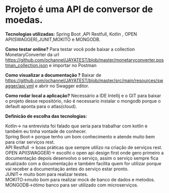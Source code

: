 


# Projeto é uma API de conversor de moedas.

<b>Tecnologias utilizadas:</b>
Spring Boot ,API Restfull, Kotlin , OPEN API(SWAGGER),JUNIT,MOKITO e MONGODB.

<b>Como testar online?</b>
Para testar você pode baixar a collection MonetaryConverter  da url https://github.com/ochannel/JAYATEST/blob/master/monetaryconverter.postman_collection.json e importar no Postman

<b>Como visualizar a documentação ?</b>
Baixar de https://github.com/ochannel/JAYATEST/blob/master/src/main/resources/swagger/api.yml e abrir no Swagger editor.


<b>Como rodar local a aplicação?</b>
Necessário a IDE Intellij e o GIT para baixar o projeto desse repositório, não é necessario instalar o mongodb porque o default aponta para o atlas(cloud).



<b>Definicão de escolha das tecnologias:</b>

Kotlin-> na entrevista foi falado que seria para trabalhar com kotlin e também eu tinha vontade de conhecer.<br>
Spring Boot-> porque tenho um bom conhecimento e atende muito bem para criar serviços rest.<br>
API Restfull -> boas práticas que sempre utilizo na criação de serviços rest.<br>
OPEN API(SWAGGER)-> escolhi o open api design first onde gero primeiro a documentação depois desenvolvo o serviço, assim o serviço sempre fica atualizado com a documentação 
e também facilita quem for utilizar porque vai receber a documentação antes do serviço estar pronto.<br>
JUNIT-> muito bom para realizar testes.<br>
MOKITO->muito bom para realizar mock de banco de dados e metodos.<br>
MONGODB->ótimo banco para ser utilizado com microserviços.










